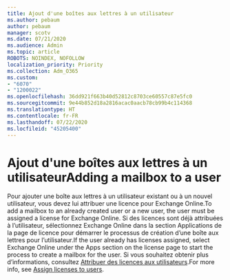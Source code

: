 ```yaml
---
title: Ajout d'une boîtes aux lettres à un utilisateur
ms.author: pebaum
author: pebaum
manager: scotv
ms.date: 07/21/2020
ms.audience: Admin
ms.topic: article
ROBOTS: NOINDEX, NOFOLLOW
localization_priority: Priority
ms.collection: Adm_O365
ms.custom:
- "6070"
- "1200022"
ms.openlocfilehash: 36dd921f663b40d52812c8703ce60557c87e5fc0
ms.sourcegitcommit: 9e44b852d18a2816acac0aacb78cb99b4c114368
ms.translationtype: HT
ms.contentlocale: fr-FR
ms.lasthandoff: 07/22/2020
ms.locfileid: "45205400"
---
```

# <a name="adding-a-mailbox-to-a-user"></a><span data-ttu-id="bb3d3-102">Ajout d'une boîtes aux lettres à un utilisateur</span><span class="sxs-lookup"><span data-stu-id="bb3d3-102">Adding a mailbox to a user</span></span>

<span data-ttu-id="bb3d3-103">Pour ajouter une boîte aux lettres à un utilisateur existant ou à un nouvel utilisateur, vous devez lui attribuer une licence pour Exchange Online.</span><span class="sxs-lookup"><span data-stu-id="bb3d3-103">To add a mailbox to an already created user or a new user, the user must be assigned a license for Exchange Online.</span></span> <span data-ttu-id="bb3d3-104">Si des licences sont déjà attribuées à l’utilisateur, sélectionnez Exchange Online dans la section Applications de la page de licence pour démarrer le processus de création d’une boîte aux lettres pour l’utilisateur.</span><span class="sxs-lookup"><span data-stu-id="bb3d3-104">If the user already has licenses assigned, select Exchange Online under the Apps section on the license page to start the process to create a mailbox for the user.</span></span> <span data-ttu-id="bb3d3-105">Si vous souhaitez obtenir plus d’informations, consultez [Attribuer des licences aux utilisateurs](https://docs.microsoft.com/microsoft-365/admin/manage/assign-licenses-to-users).</span><span class="sxs-lookup"><span data-stu-id="bb3d3-105">For more info, see [Assign licenses to users](https://docs.microsoft.com/microsoft-365/admin/manage/assign-licenses-to-users).</span></span>
